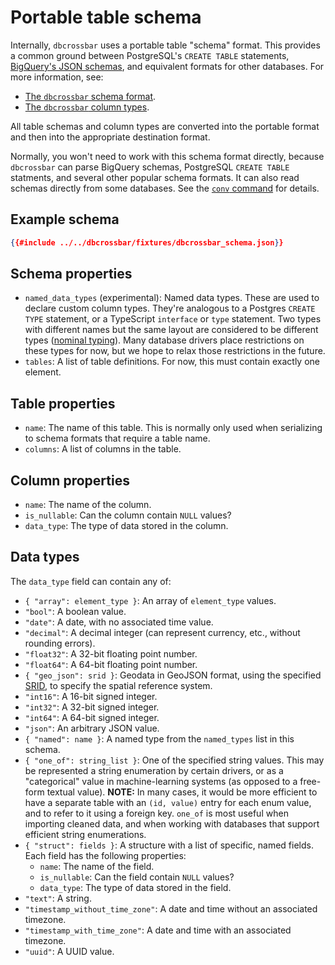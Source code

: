 # Portable table schema

Internally, `dbcrossbar` uses a portable table "schema" format. This provides a common ground between PostgreSQL's `CREATE TABLE` statements, [BigQuery's JSON schemas][bigquery], and equivalent formats for other databases. For more information, see:

- [The `dbcrossbar` schema format][schema].
- [The `dbcrossbar` column types][types].

All table schemas and column types are converted into the portable format and then into the appropriate destination format.

Normally, you won't need to work with this schema format directly, because `dbcrossbar` can parse BigQuery schemas, PostgreSQL `CREATE TABLE` statments, and several other popular schema formats. It can also read schemas directly from some databases. See the [`conv` command](./conv.html) for details.

## Example schema

```json
{{#include ../../dbcrossbar/fixtures/dbcrossbar_schema.json}}
```

## Schema properties

- `named_data_types` (experimental): Named data types. These are used to declare custom column types. They're analogous to a Postgres `CREATE TYPE` statement, or a TypeScript `interface` or `type` statement. Two types with different names but the same layout are considered to be different types ([nominal typing][nominal]). Many database drivers place restrictions on these types for now, but we hope to relax those restrictions in the future.
- `tables`: A list of table definitions. For now, this must contain exactly one element.

[nominal]: https://en.wikipedia.org/wiki/Nominal_type_system

## Table properties

- `name`: The name of this table. This is normally only used when serializing to schema formats that require a table name.
- `columns`: A list of columns in the table.

## Column properties

- `name`: The name of the column.
- `is_nullable`: Can the column contain `NULL` values?
- `data_type`: The type of data stored in the column.

## Data types

The `data_type` field can contain any of:

- `{ "array": element_type }`: An array of `element_type` values.
- `"bool"`: A boolean value.
- `"date"`: A date, with no associated time value.
- `"decimal"`: A decimal integer (can represent currency, etc., without rounding errors).
- `"float32"`: A 32-bit floating point number.
- `"float64"`: A 64-bit floating point number.
- `{ "geo_json": srid }`: Geodata in GeoJSON format, using the specified [SRID][], to specify the spatial reference system.
- `"int16"`: A 16-bit signed integer.
- `"int32"`: A 32-bit signed integer.
- `"int64"`: A 64-bit signed integer.
- `"json"`: An arbitrary JSON value.
- `{ "named": name }`: A named type from the `named_types` list in this schema.
- `{ "one_of": string_list }`: One of the specified string values. This may be represented a string enumeration by certain drivers, or as a "categorical" value in machine-learning systems (as opposed to a free-form textual value). **NOTE:** In many cases, it would be more efficient to have a separate table with an `(id, value)` entry for each enum value, and to refer to it using a foreign key. `one_of` is most useful when importing cleaned data, and when working with databases that support efficient string enumerations.
- `{ "struct": fields }`: A structure with a list of specific, named fields. Each field has the following properties:
  - `name`: The name of the field.
  - `is_nullable`: Can the field contain `NULL` values?
  - `data_type`: The type of data stored in the field.
- `"text"`: A string.
- `"timestamp_without_time_zone"`: A date and time without an associated timezone.
- `"timestamp_with_time_zone"`: A date and time with an associated timezone.
- `"uuid"`: A UUID value.

[bigquery]: https://cloud.google.com/bigquery/docs/schemas
[schema]: https://docs.rs/dbcrossbarlib/latest/dbcrossbarlib/schema/index.html
[types]: https://docs.rs/dbcrossbarlib/latest/dbcrossbarlib/schema/enum.DataType.html
[srid]: https://en.wikipedia.org/wiki/Spatial_reference_system
